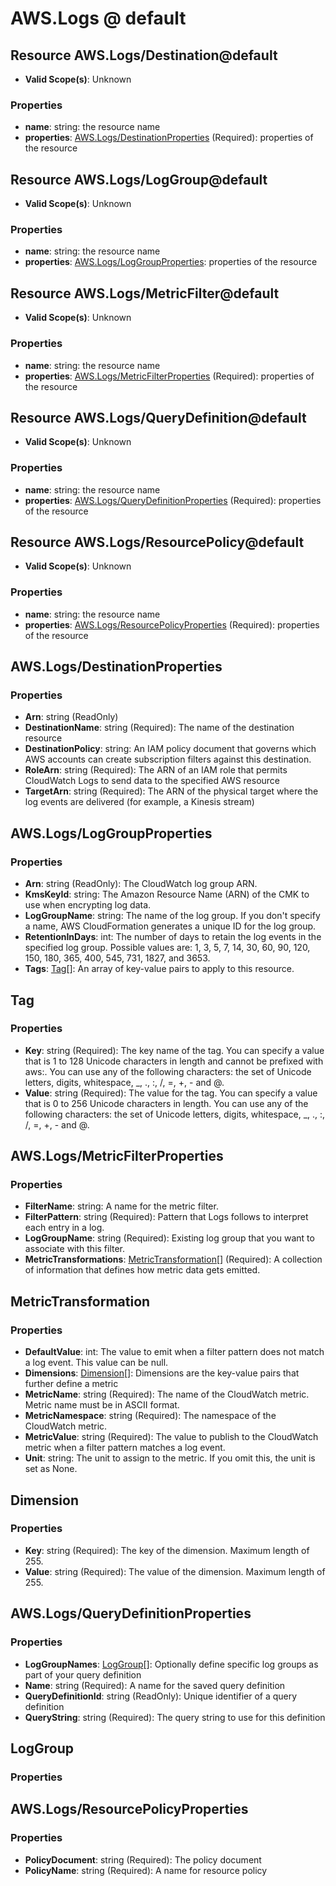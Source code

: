 # AWS.Logs @ default

## Resource AWS.Logs/Destination@default
* **Valid Scope(s)**: Unknown
### Properties
* **name**: string: the resource name
* **properties**: [AWS.Logs/DestinationProperties](#awslogsdestinationproperties) (Required): properties of the resource

## Resource AWS.Logs/LogGroup@default
* **Valid Scope(s)**: Unknown
### Properties
* **name**: string: the resource name
* **properties**: [AWS.Logs/LogGroupProperties](#awslogsloggroupproperties): properties of the resource

## Resource AWS.Logs/MetricFilter@default
* **Valid Scope(s)**: Unknown
### Properties
* **name**: string: the resource name
* **properties**: [AWS.Logs/MetricFilterProperties](#awslogsmetricfilterproperties) (Required): properties of the resource

## Resource AWS.Logs/QueryDefinition@default
* **Valid Scope(s)**: Unknown
### Properties
* **name**: string: the resource name
* **properties**: [AWS.Logs/QueryDefinitionProperties](#awslogsquerydefinitionproperties) (Required): properties of the resource

## Resource AWS.Logs/ResourcePolicy@default
* **Valid Scope(s)**: Unknown
### Properties
* **name**: string: the resource name
* **properties**: [AWS.Logs/ResourcePolicyProperties](#awslogsresourcepolicyproperties) (Required): properties of the resource

## AWS.Logs/DestinationProperties
### Properties
* **Arn**: string (ReadOnly)
* **DestinationName**: string (Required): The name of the destination resource
* **DestinationPolicy**: string: An IAM policy document that governs which AWS accounts can create subscription filters against this destination.
* **RoleArn**: string (Required): The ARN of an IAM role that permits CloudWatch Logs to send data to the specified AWS resource
* **TargetArn**: string (Required): The ARN of the physical target where the log events are delivered (for example, a Kinesis stream)

## AWS.Logs/LogGroupProperties
### Properties
* **Arn**: string (ReadOnly): The CloudWatch log group ARN.
* **KmsKeyId**: string: The Amazon Resource Name (ARN) of the CMK to use when encrypting log data.
* **LogGroupName**: string: The name of the log group. If you don't specify a name, AWS CloudFormation generates a unique ID for the log group.
* **RetentionInDays**: int: The number of days to retain the log events in the specified log group. Possible values are: 1, 3, 5, 7, 14, 30, 60, 90, 120, 150, 180, 365, 400, 545, 731, 1827, and 3653.
* **Tags**: [Tag](#tag)[]: An array of key-value pairs to apply to this resource.

## Tag
### Properties
* **Key**: string (Required): The key name of the tag. You can specify a value that is 1 to 128 Unicode characters in length and cannot be prefixed with aws:. You can use any of the following characters: the set of Unicode letters, digits, whitespace, _, ., :, /, =, +, - and @.
* **Value**: string (Required): The value for the tag. You can specify a value that is 0 to 256 Unicode characters in length. You can use any of the following characters: the set of Unicode letters, digits, whitespace, _, ., :, /, =, +, - and @.

## AWS.Logs/MetricFilterProperties
### Properties
* **FilterName**: string: A name for the metric filter.
* **FilterPattern**: string (Required): Pattern that Logs follows to interpret each entry in a log.
* **LogGroupName**: string (Required): Existing log group that you want to associate with this filter.
* **MetricTransformations**: [MetricTransformation](#metrictransformation)[] (Required): A collection of information that defines how metric data gets emitted.

## MetricTransformation
### Properties
* **DefaultValue**: int: The value to emit when a filter pattern does not match a log event. This value can be null.
* **Dimensions**: [Dimension](#dimension)[]: Dimensions are the key-value pairs that further define a metric
* **MetricName**: string (Required): The name of the CloudWatch metric. Metric name must be in ASCII format.
* **MetricNamespace**: string (Required): The namespace of the CloudWatch metric.
* **MetricValue**: string (Required): The value to publish to the CloudWatch metric when a filter pattern matches a log event.
* **Unit**: string: The unit to assign to the metric. If you omit this, the unit is set as None.

## Dimension
### Properties
* **Key**: string (Required): The key of the dimension. Maximum length of 255.
* **Value**: string (Required): The value of the dimension. Maximum length of 255.

## AWS.Logs/QueryDefinitionProperties
### Properties
* **LogGroupNames**: [LogGroup](#loggroup)[]: Optionally define specific log groups as part of your query definition
* **Name**: string (Required): A name for the saved query definition
* **QueryDefinitionId**: string (ReadOnly): Unique identifier of a query definition
* **QueryString**: string (Required): The query string to use for this definition

## LogGroup
### Properties

## AWS.Logs/ResourcePolicyProperties
### Properties
* **PolicyDocument**: string (Required): The policy document
* **PolicyName**: string (Required): A name for resource policy

